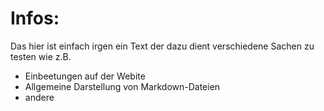 # Infos:
Das hier ist einfach irgen ein Text der dazu dient verschiedene Sachen zu testen wie z.B.

- Einbeetungen auf der Webite
- Allgemeine Darstellung von Markdown-Dateien
- andere
